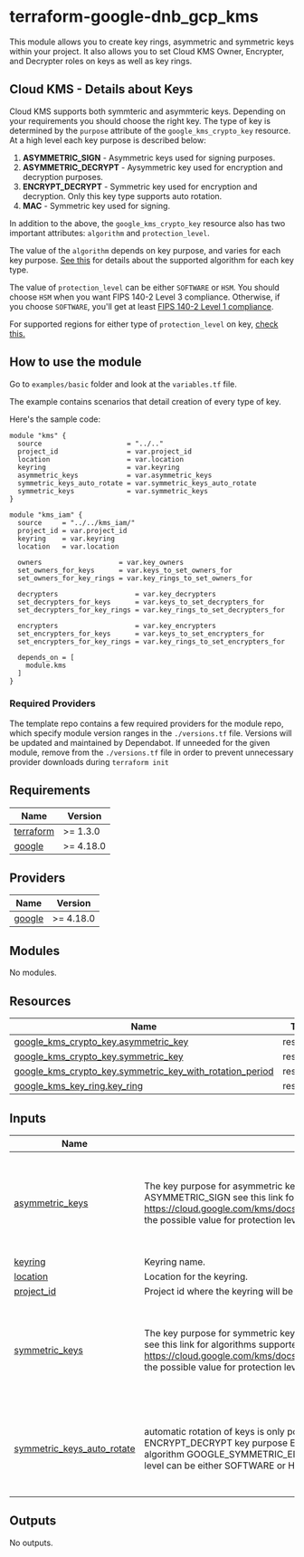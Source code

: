 # terraform-google-dnb_gcp_kms

This module allows you to create key rings, asymmetric and symmetric keys within your project. 
It also allows you to set Cloud KMS Owner, Encrypter, and Decrypter roles on keys as well as key rings.




## Cloud KMS - Details about Keys

Cloud KMS supports both symmteric and asymmteric keys. Depending on your requirements you should choose the right key. 
The type of key is determined by the `purpose` attribute of the `google_kms_crypto_key` resource. At a high level each key purpose is described below:

1. **ASYMMETRIC_SIGN** - Asymmetric keys used for signing purposes.
2. **ASYMMETRIC_DECRYPT** - Aysymmetric key used for encryption and decryption purposes.
3. **ENCRYPT_DECRYPT** - Symmetric key used for encryption and decryption. Only this key type supports auto rotation.
4. **MAC** - Symmetric key used for signing.

In addition to the above, the `google_kms_crypto_key` resource also has two important attributes: `algorithm` and `protection_level`.

The value of the `algorithm` depends on key purpose, and varies for each key purpose. [See this](https://cloud.google.com/kms/docs/reference/rest/v1/CryptoKeyVersionAlgorithm) for details about the supported algorithm for each key type. 

The value of `protection_level` can be either `SOFTWARE` or `HSM`. You should choose `HSM` when you want FIPS 140-2 Level 3 compliance. 
Otherwise, if you choose `SOFTWARE`, you'll get at least [FIPS 140-2 Level 1 compliance](https://cloud.google.com/kms/docs/protection-levels#:~:text=can%20be%20enabled.-,Software%20protection%20level,Cryptographic%20Primitives%20of%20the%20BCM). 

For supported regions for either type of `protection_level` on key, [check this.](https://cloud.google.com/kms/docs/locations)


## How to use the module

Go to `examples/basic` folder and look at the `variables.tf` file. 

The example contains scenarios that detail creation of every type of key. 

Here's the sample code:
```
module "kms" {
  source                     = "../.."
  project_id                 = var.project_id
  location                   = var.location
  keyring                    = var.keyring
  asymmetric_keys            = var.asymmetric_keys
  symmetric_keys_auto_rotate = var.symmetric_keys_auto_rotate
  symmetric_keys             = var.symmetric_keys
}

module "kms_iam" {
  source     = "../../kms_iam/"
  project_id = var.project_id
  keyring    = var.keyring
  location   = var.location

  owners                   = var.key_owners
  set_owners_for_keys      = var.keys_to_set_owners_for
  set_owners_for_key_rings = var.key_rings_to_set_owners_for

  decrypters                   = var.key_decrypters
  set_decrypters_for_keys      = var.keys_to_set_decrypters_for
  set_decrypters_for_key_rings = var.key_rings_to_set_decrypters_for

  encrypters                   = var.key_encrypters
  set_encrypters_for_keys      = var.keys_to_set_encrypters_for
  set_encrypters_for_key_rings = var.key_rings_to_set_encrypters_for

  depends_on = [
    module.kms
  ]
}
```

### Required Providers

The template repo contains a few required providers for the module repo, which specify module version ranges in the `./versions.tf` file. Versions will be updated and maintained by Dependabot. If unneeded for the given module, remove from the `./versions.tf` file in order to prevent unnecessary provider downloads during `terraform init`

<!-- BEGINNING OF PRE-COMMIT-TERRAFORM DOCS HOOK -->
## Requirements

| Name | Version |
|------|---------|
| <a name="requirement_terraform"></a> [terraform](#requirement\_terraform) | >= 1.3.0 |
| <a name="requirement_google"></a> [google](#requirement\_google) | >= 4.18.0 |

## Providers

| Name | Version |
|------|---------|
| <a name="provider_google"></a> [google](#provider\_google) | >= 4.18.0 |

## Modules

No modules.

## Resources

| Name | Type |
|------|------|
| [google_kms_crypto_key.asymmetric_key](https://registry.terraform.io/providers/hashicorp/google/latest/docs/resources/kms_crypto_key) | resource |
| [google_kms_crypto_key.symmetric_key](https://registry.terraform.io/providers/hashicorp/google/latest/docs/resources/kms_crypto_key) | resource |
| [google_kms_crypto_key.symmetric_key_with_rotation_period](https://registry.terraform.io/providers/hashicorp/google/latest/docs/resources/kms_crypto_key) | resource |
| [google_kms_key_ring.key_ring](https://registry.terraform.io/providers/hashicorp/google/latest/docs/resources/kms_key_ring) | resource |

## Inputs

| Name | Description | Type | Default | Required |
|------|-------------|------|---------|:--------:|
| <a name="input_asymmetric_keys"></a> [asymmetric\_keys](#input\_asymmetric\_keys) | The key purpose for asymmetric keys can be ASYMMETRIC\_DECRYPT or ASYMMETRIC\_SIGN see this link for algorithms supported by each key purpose: https://cloud.google.com/kms/docs/reference/rest/v1/CryptoKeyVersionAlgorithm the possible value for protection level can be either SOFTWARE or HSM | <pre>map(object({<br>    asymmetric_key_name             = string<br>    asymmetric_key_purpose          = string<br>    asymmetric_key_algorithm        = string<br>    asymmetric_key_protection_level = string<br>    labels                          = optional(map(string))<br>  }))</pre> | `{}` | no |
| <a name="input_keyring"></a> [keyring](#input\_keyring) | Keyring name. | `string` | n/a | yes |
| <a name="input_location"></a> [location](#input\_location) | Location for the keyring. | `string` | n/a | yes |
| <a name="input_project_id"></a> [project\_id](#input\_project\_id) | Project id where the keyring will be created. | `string` | n/a | yes |
| <a name="input_symmetric_keys"></a> [symmetric\_keys](#input\_symmetric\_keys) | The key purpose for symmetric keys can be either MAC or ENCRYPT\_DECRYPT see this link for algorithms supported by each key purpose: https://cloud.google.com/kms/docs/reference/rest/v1/CryptoKeyVersionAlgorithm the possible value for protection level can be either SOFTWARE or HSM | <pre>map(object({<br>    symmetric_key_name             = string<br>    symmetric_key_purpose          = string<br>    symmetric_key_algorithm        = string<br>    symmetric_key_protection_level = string<br>    labels                         = optional(map(string))<br>  }))</pre> | `{}` | no |
| <a name="input_symmetric_keys_auto_rotate"></a> [symmetric\_keys\_auto\_rotate](#input\_symmetric\_keys\_auto\_rotate) | automatic rotation of keys is only possible when the key purpose is ENCRYPT\_DECRYPT key purpose ENCRYPT\_DECRYPT only works with the algorithm GOOGLE\_SYMMETRIC\_ENCRYPTION the possible value for protection level can be either SOFTWARE or HSM | <pre>map(object({<br>    symmetric_key_name             = string<br>    symmetric_key_protection_level = string<br>    symmetric_key_rotation_period  = string<br>    labels                         = optional(map(string))<br>  }))</pre> | `{}` | no |

## Outputs

No outputs.
<!-- END OF PRE-COMMIT-TERRAFORM DOCS HOOK -->

